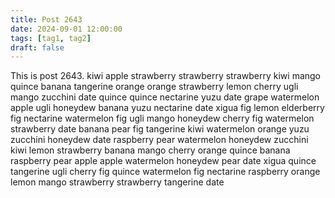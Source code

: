 ```yaml
---
title: Post 2643
date: 2024-09-01 12:00:00
tags: [tag1, tag2]
draft: false
---
```

This is post 2643.
kiwi
apple
strawberry
strawberry
strawberry
kiwi
mango
quince
banana
tangerine
orange
orange
strawberry
lemon
cherry
ugli
mango
zucchini
date
quince
quince
nectarine
yuzu
date
grape
watermelon
apple
ugli
honeydew
banana
yuzu
nectarine
date
xigua
fig
lemon
elderberry
fig
nectarine
watermelon
fig
ugli
mango
honeydew
cherry
fig
watermelon
strawberry
date
banana
pear
fig
tangerine
kiwi
watermelon
orange
yuzu
zucchini
honeydew
date
raspberry
pear
watermelon
honeydew
zucchini
kiwi
lemon
strawberry
banana
mango
cherry
orange
quince
banana
raspberry
pear
apple
apple
watermelon
honeydew
pear
date
xigua
quince
tangerine
ugli
cherry
fig
quince
watermelon
fig
nectarine
raspberry
orange
lemon
mango
strawberry
strawberry
tangerine
date
